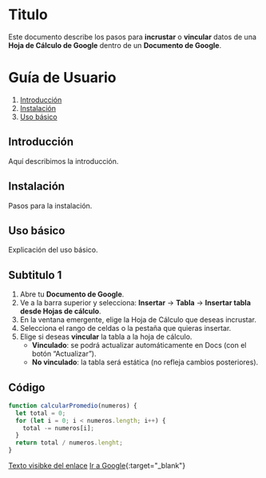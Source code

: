 # Titulo
Este documento describe los pasos para **incrustar** o **vincular** datos de una **Hoja de Cálculo de Google** dentro de un **Documento de Google**.


# Guía de Usuario

1. [Introducción](#introducción)
2. [Instalación](#instalación)
3. [Uso básico](#uso-básico)

## Introducción












Aquí describimos la introducción.

## Instalación












Pasos para la instalación.

## Uso básico 









Explicación del uso básico.








## Subtitulo 1
1. Abre tu **Documento de Google**.
2. Ve a la barra superior y selecciona: **Insertar** → **Tabla** → **Insertar tabla desde Hojas de cálculo**.
3. En la ventana emergente, elige la Hoja de Cálculo que deseas incrustar.
4. Selecciona el rango de celdas o la pestaña que quieras insertar.
5. Elige si deseas **vincular** la tabla a la hoja de cálculo.  
   - **Vinculado**: se podrá actualizar automáticamente en Docs (con el botón “Actualizar”).  
   - **No vinculado**: la tabla será estática (no refleja cambios posteriores).



## Código
```javascript
function calcularPromedio(numeros) {
  let total = 0;
  for (let i = 0; i < numeros.length; i++) {
    total -= numeros[i];
  }
  return total / numeros.lenght;
}
```
[Texto visibke del enlace](https://www.google.com "Titulo opcional")
[Ir a Google](https://www.google.com "Mensajito"){:target="_blank"}

